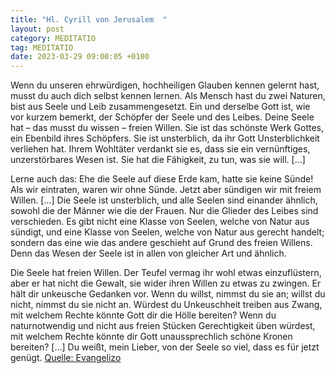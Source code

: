 ```yaml
---
title: "Hl. Cyrill von Jerusalem  "
layout: post
category: MEDITATIO
tag: MEDITATIO
date: 2023-03-29 09:00:05 +0100
---
```

Wenn du unseren ehrwürdigen, hochheiligen Glauben kennen gelernt hast, musst du auch dich selbst kennen lernen. Als Mensch hast du zwei Naturen, bist aus Seele und Leib zusammengesetzt. Ein und derselbe Gott ist, wie vor kurzem bemerkt, der Schöpfer der Seele und des Leibes. Deine Seele hat – das musst du wissen – freien Willen.<!--more--> Sie ist das schönste Werk Gottes, ein Ebenbild ihres Schöpfers. Sie ist unsterblich, da ihr Gott Unsterblichkeit verliehen hat. Ihrem Wohltäter verdankt sie es, dass sie ein vernünftiges, unzerstörbares Wesen ist. Sie hat die Fähigkeit, zu tun, was sie will. […]

Lerne auch das: Ehe die Seele auf diese Erde kam, hatte sie keine Sünde! Als wir eintraten, waren wir ohne Sünde. Jetzt aber sündigen wir mit freiem Willen. […] Die Seele ist unsterblich, und alle Seelen sind einander ähnlich, sowohl die der Männer wie die der Frauen. Nur die Glieder des Leibes sind verschieden. Es gibt nicht eine Klasse von Seelen, welche von Natur aus sündigt, und eine Klasse von Seelen, welche von Natur aus gerecht handelt; sondern das eine wie das andere geschieht auf Grund des freien Willens. Denn das Wesen der Seele ist in allen von gleicher Art und ähnlich.

Die Seele hat freien Willen. Der Teufel vermag ihr wohl etwas einzuflüstern, aber er hat nicht die Gewalt, sie wider ihren Willen zu etwas zu zwingen. Er hält dir unkeusche Gedanken vor. Wenn du willst, nimmst du sie an; willst du nicht, nimmst du sie nicht an. Würdest du Unkeuschheit treiben aus Zwang, mit welchem Rechte könnte Gott dir die Hölle bereiten? Wenn du naturnotwendig und nicht aus freien Stücken Gerechtigkeit üben würdest, mit welchem Rechte könnte dir Gott unaussprechlich schöne Kronen bereiten? […] Du weißt, mein Lieber, von der Seele so viel, dass es für jetzt genügt.
[Quelle: Evangelizo](https://evangeliumtagfuertag.org/DE/gospel)